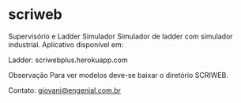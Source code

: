 # scriweb
Supervisório e Ladder Simulador
Simulador de ladder com simulador industrial.
Aplicativo disponível em:

Ladder: 
scriwebplus.herokuapp.com

Observação
Para ver modelos deve-se baixar o diretório SCRIWEB.

Contato: giovani@engenial.com.br
